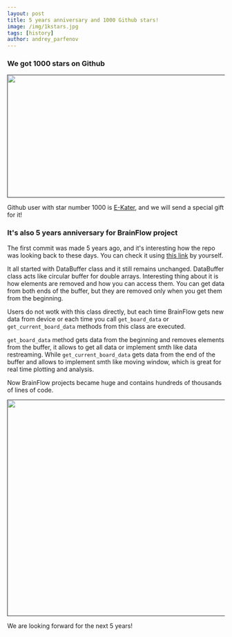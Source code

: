 ```yaml
---
layout: post
title: 5 years anniversary and 1000 Github stars!
image: /img/1kstars.jpg
tags: [history]
author: andrey_parfenov
---
```


### We got 1000 stars on Github

<div style="text-align: center">
    <a href="" title="stars" target="_blank" align="center">
        <img width="640" height="284" src="https://live.staticflickr.com/65535/53089170337_150997a235_z.jpg">
    </a>
</div>

Github user with star number 1000 is [E-Kater](https://github.com/E-Kater), and we will send a special gift for it!

### It's also 5 years anniversary for BrainFlow project

The first commit was made 5 years ago, and it's interesting how the repo was looking back to these days. You can check it using [this link](https://github.com/brainflow-dev/brainflow/tree/5e174aa74c4c1b3caaf6d6c70fbebf870c96ece8) by yourself.

It all started with DataBuffer class and it still remains unchanged. DataBuffer class acts like circular buffer for double arrays. Interesting thing about it is how elements are removed and how you can access them. You can get data from both ends of the buffer, but they are removed only when you get them from the beginning.

Users do not wotk with this class directly, but each time BrainFlow gets new data from device or each time you call `get_board_data` or `get_current_board_data` methods from this class are executed.

`get_board_data` method gets data from the beginning and removes elements from the buffer, it allows to get all data or implement smth like data restreaming. While `get_current_board_data` gets data from the end of the buffer and allows to implement smth like moving window, which is great for real time plotting and analysis.

Now BrainFlow projects became huge and contains hundreds of thousands of lines of code.

<div style="text-align: center">
    <a href="" title="linesofcode" target="_blank" align="center">
        <img width="640" height="500" src="https://live.staticflickr.com/65535/53089173197_3999e5219d_z.jpg">
    </a>
</div>

We are looking forward for the next 5 years!
